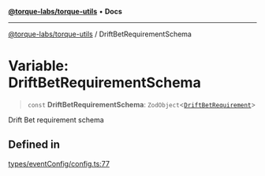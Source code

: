 [**@torque-labs/torque-utils**](../README.md) • **Docs**

***

[@torque-labs/torque-utils](../README.md) / DriftBetRequirementSchema

# Variable: DriftBetRequirementSchema

> `const` **DriftBetRequirementSchema**: `ZodObject`\<[`DriftBetRequirement`](../type-aliases/DriftBetRequirement.md)\>

Drift Bet requirement schema

## Defined in

[types/eventConfig/config.ts:77](https://github.com/torque-labs/torque-utils/blob/a612e615fa21888d00ebb7bf70f9910fab4be80a/types/eventConfig/config.ts#L77)

